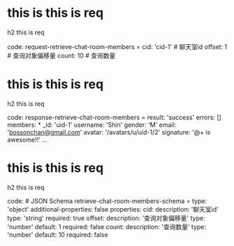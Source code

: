 # this is this is req

h2 this is req

code:
    request-retrieve-chat-room-members =
  cid: 'cid-1' # 聊天室id
  offset: 1  # 查询对象偏移量
  count: 10  # 查询数量


# this is this is req

h2 this is req

code:
    response-retrieve-chat-room-members =
  result: 'success'
  errors: []
  members:
    * _id: 'uid-1'
      username: 'Shin'
      gender: 'M'
      email: 'bossonchan@gmail.com'
      avatar: '/avatars/u/uid-1/2'
      signature: '@+ is awesome!!'
    ...


# this is this is req

h2 this is req

code:
    # JSON Schema
retrieve-chat-room-members-schema =
  type: 'object'
  additional-properties: false
  properties:
    cid:
      description: '聊天室id'
      type: 'string'
      required: true
    offset:
      description: '查询对象偏移量'
      type: 'number'
      default: 1
      required: false
    count:
      description: '查询数量'
      type: 'number'
      default: 10
      required: false


